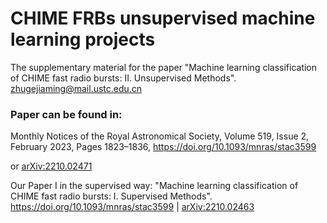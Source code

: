 # CHIME FRBs unsupervised machine learning projects

The supplementary material for the paper "Machine learning classification of CHIME fast radio bursts: II. Unsupervised Methods". <zhugejiaming@mail.ustc.edu.cn>

### Paper can be found in:

Monthly Notices of the Royal Astronomical Society, Volume 519, Issue 2, February 2023, Pages 1823–1836, <https://doi.org/10.1093/mnras/stac3599>

or [arXiv:2210.02471](https://arxiv.org/abs/2210.02471)

Our Paper I in the supervised way: "Machine learning classification of CHIME fast radio bursts: I. Supervised Methods". <https://doi.org/10.1093/mnras/stac3599> | [arXiv:2210.02463](https://arxiv.org/abs/2210.02463)

